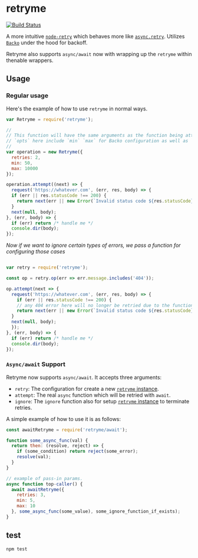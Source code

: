 # retryme

[![Build
Status](https://travis-ci.org/jcrugzz/retryme.svg?branch=master)](https://travis-ci.org/jcrugzz/retryme)

A more intuitive [`node-retry`][node-retry] which behaves more like [`async.retry`][async-retry]. Utilizes [`Backo`][backo] under the hood for backoff.

Retryme also supports `async/await` now with wrapping up the `retryme` within thenable wrappers.

## Usage

### Regular usage

Here's the example of how to use `retryme` in normal ways.

```js
var Retryme = require('retryme');

//
// This function will have the same arguments as the function being attempted
// `opts` here include `min` `max` for Backo configuration as well as `retries`.
//
var operation = new Retryme({
  retries: 2,
  min: 50,
  max: 10000
});

operation.attempt((next) => {
  request('https://whatever.com', (err, res, body) => {
  if (err || res.statusCode !== 200) {
    return next(err || new Error(`Invalid status code ${res.statusCode}`));
  }
  next(null, body);
}, (err, body) => {
  if (err) return /* handle me */
  console.dir(body);
});
```

*Now if we want to ignore certain types of errors, we pass a function for configuring those cases*

```js

var retry = require('retryme');

const op = retry.op(err => err.message.includes('404'));

op.attempt(next => {
  request('https://whatever.com', (err, res, body) => {
    if (err || res.statusCode !== 200) {
    // any 404 error here will no longer be retried due to the function above
    return next(err || new Error(`Invalid status code ${res.statusCode}`));
  }
  next(null, body);
  });
}, (err, body) => {
  if (err) return /* handle me */
  console.dir(body);
});

```

### `Async/await` Support

Retryme now supports `async/await`. It accepts three arguments:

- `retry`: The configuration for create a new [`retryme` instance][retryme-instance].
- `attempt`: The real `async` function which will be retried with `await`.
- `ignore`: The `ignore` function also for setup [`retryme` instance][retryme-instance] to terminate retries.

A simple example of how to use it is as follows:

```js
const awaitRetryme = require('retryme/await');

function some_async_func(val) {
  return then: (resolve, reject) => {
    if (some_condition) return reject(some_error);
    resolve(val);
  }
}

// example of pass-in params.
async function top-caller() {
  await awaitRetryme({
    retries: 3,
    min: 5,
    max: 10
  }, some_async_func(some_value), some_ignore_function_if_exists);
}
```

## test

`npm test`

[node-retry]: https://github.com/tim-kos/node-retry
[async-retry]: https://caolan.github.io/async/docs.html#retry
[backo]: https://github.com/segmentio/backo
[retryme-instance]: https://github.com/jcrugzz/retryme#usage/#regular-usage 

